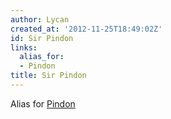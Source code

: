 ```yaml
---
author: Lycan
created_at: '2012-11-25T18:49:02Z'
id: Sir Pindon
links:
  alias_for:
  - Pindon
title: Sir Pindon
---
```


Alias for [Pindon]

  [Pindon]: Pindon